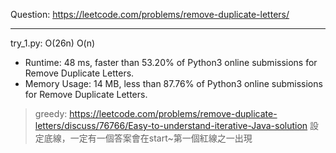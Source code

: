 Question: https://leetcode.com/problems/remove-duplicate-letters/

---

try_1.py: O(26n) O(n)

* Runtime: 48 ms, faster than 53.20% of Python3 online submissions for Remove Duplicate Letters.
* Memory Usage: 14 MB, less than 87.76% of Python3 online submissions for Remove Duplicate Letters.

> greedy: https://leetcode.com/problems/remove-duplicate-letters/discuss/76766/Easy-to-understand-iterative-Java-solution
> 設定底線，一定有一個答案會在start~第一個紅線之一出現
